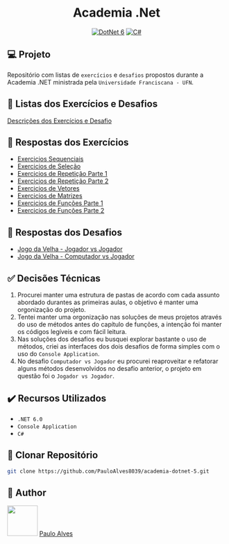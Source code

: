 <h1 align="center">Academia .Net</h1>

<p align="center">
  <a href="https://learn.microsoft.com/pt-br/dotnet/"><img alt="DotNet 6" src="https://img.shields.io/badge/.NET-5C2D91?logo=.net&logoColor=white&style=for-the-badge" /></a>
  <a href="https://learn.microsoft.com/pt-br/dotnet/csharp/programming-guide/"><img alt="C#" src="https://img.shields.io/badge/C%23-239120?logo=c-sharp&logoColor=white&style=for-the-badge" /></a>
</p>

## :computer: Projeto

Repositório com listas de `exercícios` e `desafios` propostos durante a Academia .NET ministrada pela `Universidade Franciscana - UFN`.

## :page_facing_up: Listas dos Exercícios e Desafios

[Descrições dos Exercícios e Desafio](https://github.com/ricardosma/academia_DotNet_5/tree/main/03-exercicios-e-desafios)

## :memo: Respostas dos Exercícios

- [Exercicios Sequenciais](https://github.com/PauloAlves8039/academia-dotnet-6/tree/master/ExerciciosSequencias)
- [Exercicios de Seleção](https://github.com/PauloAlves8039/academia-dotnet-6/tree/master/ExerciciosSelecao)
- [Exercicios de Repetição Parte 1](https://github.com/PauloAlves8039/academia-dotnet-6/tree/master/ExerciciosRepeticao)
- [Exercicios de Repetição Parte 2](https://github.com/PauloAlves8039/academia-dotnet-6/tree/master/ExerciciosFuncoesPT2)
- [Exercicios de Vetores](https://github.com/PauloAlves8039/academia-dotnet-6/tree/master/ExercicioVetores)
- [Exercicios de Matrizes](https://github.com/PauloAlves8039/academia-dotnet-6/tree/master/ExerciciosMatrizes)
- [Exercicios de Funções Parte 1](https://github.com/PauloAlves8039/academia-dotnet-6/tree/master/ExerciciosFuncoes)
- [Exercicios de Funções Parte 2](https://github.com/PauloAlves8039/academia-dotnet-6/tree/master/ExerciciosFuncoesPT2)

## :memo: Respostas dos Desafios

- [Jogo da Velha - Jogador vs Jogador](https://github.com/PauloAlves8039/academia-dotnet-6/tree/master/DesafioMatriz/Academia.Dotnet.JogoDaVelha.V1)
- [Jogo da Velha - Computador vs Jogador](https://github.com/PauloAlves8039/academia-dotnet-6/tree/master/DesafioMatriz/Academia.Dotnet.JogoDaVelha.V2)

## :white_check_mark: Decisões Técnicas

1. Procurei manter uma estrutura de pastas de acordo com cada assunto abordado durantes as primeiras aulas, o objetivo é manter uma orgonização do projeto.
2. Tentei manter uma orgonização nas soluções de meus projetos através do uso de métodos antes do capítulo de funções, a intenção foi manter os códigos legíveis e com fácil leitura.
3. Nas soluções dos desafios eu busquei explorar bastante o uso de métodos, criei as interfaces dos dois desafios de forma simples com o uso do `Console Application`.
4. No desafio `Computador vs Jogador` eu procurei reaproveitar e refatorar alguns métodos desenvolvidos no desafio anterior, o projeto em questão foi o `Jogador vs Jogador`.  

## ✔️ Recursos Utilizados

- ``.NET 6.0``
- ``Console Application``
- ``C#``

## :floppy_disk: Clonar Repositório

```bash
git clone https://github.com/PauloAlves8039/academia-dotnet-5.git
```

## :boy: Author

<a href="https://github.com/PauloAlves8039"><img src="https://avatars.githubusercontent.com/u/57012714?v=4" width=70></a>
[Paulo Alves](https://github.com/PauloAlves8039)


